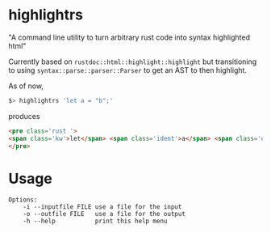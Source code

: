 highlightrs
===========

"A command line utility to turn arbitrary rust code into syntax highlighted html"

Currently based on `rustdoc::html::highlight::highlight` but transitioning to using `syntax::parse::parser::Parser` to get an AST to then highlight.

As of now,

```bash
$> highlightrs 'let a = "b";'
```
produces
```html
<pre class='rust '>
<span class='kw'>let</span> <span class='ident'>a</span> <span class='op'>=</span> <span class='string'>&quot;b&quot;</span>;
</pre>
```

# Usage
```
Options:
    -i --inputfile FILE use a file for the input
    -o --outfile FILE   use a file for the output
    -h --help           print this help menu
```
